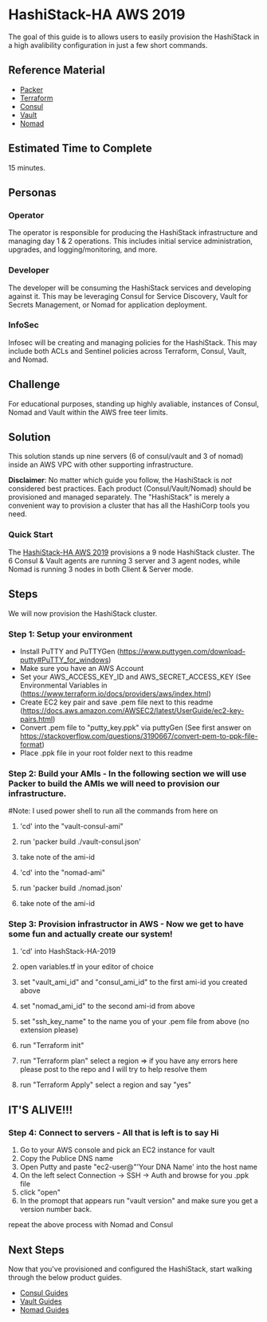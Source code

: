 # HashiStack-HA AWS 2019 

The goal of this guide is to allows users to easily provision the HashiStack in a high avalibility configuration in just a few short commands.

## Reference Material

- [Packer](https://www.packer.io/)
- [Terraform](https://www.terraform.io/)
- [Consul](https://www.consul.io/)
- [Vault](https://www.vaultproject.io/)
- [Nomad](https://www.nomadproject.io/)

## Estimated Time to Complete

15 minutes.

## Personas

### Operator

The operator is responsible for producing the HashiStack infrastructure and managing day 1 & 2 operations. This includes initial service administration, upgrades, and logging/monitoring, and more.

### Developer

The developer will be consuming the HashiStack services and developing against it. This may be leveraging Consul for Service Discovery, Vault for Secrets Management, or Nomad for application deployment.

### InfoSec

Infosec will be creating and managing policies for the HashiStack. This may include both ACLs and Sentinel policies across Terraform, Consul, Vault, and Nomad.

## Challenge

For educational purposes, standing up highly avaliable, instances of Consul, Nomad and Vault within the AWS free teer limits.

## Solution

This solution stands up nine servers (6 of consul/vault and 3 of nomad) inside an AWS VPC with other supporting infrastructure.

**Disclaimer**: No matter which guide you follow, the HashiStack is _not_ considered best practices. Each product (Consul/Vault/Nomad) should be provisioned and managed separately. The "HashiStack" is merely a convenient way to provision a cluster that has all the HashiCorp tools you need.


### Quick Start

The [HashiStack-HA AWS 2019](./HashStack-HA-2019) provisions a 9 node HashiStack cluster. The 6 Consul & Vault agents are running 3 server and 3 agent nodes, while Nomad is running 3 nodes in both Client & Server mode. 


## Steps

We will now provision the HashiStack cluster.

### Step 1: Setup your environment
- Install PuTTY and PuTTYGen (https://www.puttygen.com/download-putty#PuTTY_for_windows)
- Make sure you have an AWS Account
- Set your AWS_ACCESS_KEY_ID and AWS_SECRET_ACCESS_KEY (See Environmental Variables in (https://www.terraform.io/docs/providers/aws/index.html)
- Create EC2 key pair and save .pem file next to this readme (https://docs.aws.amazon.com/AWSEC2/latest/UserGuide/ec2-key-pairs.html)
- Convert .pem file to "putty_key.ppk" via puttyGen (See first answer on https://stackoverflow.com/questions/3190667/convert-pem-to-ppk-file-format)
- Place .ppk file in your root folder next to this readme

### Step 2: Build your AMIs - In the following section we will use Packer to build the AMIs we will need to provision our infrastructure.

#Note: I used power shell to run all the commands from here on


1. 'cd' into the "vault-consul-ami"
2. run 'packer build ./vault-consul.json'
3. take note of the ami-id


4. 'cd' into the "nomad-ami"
5. run 'packer build ./nomad.json'
6. take note of the ami-id


### Step 3: Provision infrastructor in AWS - Now we get to have some fun and actually create our system!


1. 'cd' into HashStack-HA-2019
2. open variables.tf in your editor of choice
3. set "vault_ami_id" and "consul_ami_id" to the first ami-id you created above
4. set "nomad_ami_id" to the second ami-id from above
5. set "ssh_key_name" to the name you of your .pem file from above (no extension please)


6. run "Terraform init"
7. run "Terraform plan" select a region => if you have any errors here please post to the repo and I will try to help resolve them
8. run "Terraform Apply" select a region and say "yes"

## IT'S ALIVE!!!


### Step 4: Connect to servers - All that is left is to say Hi


 1. Go to your AWS console and pick an EC2 instance for vault
 2. Copy the Publice DNS name
 3. Open Putty and paste "ec2-user@"'Your DNA Name' into the host name
 4. On the left select Connection -> SSH -> Auth and browse for you .ppk file
 5. click "open"
 6. In the promopt that appears run "vault version" and make sure you get a version number back.

repeat the above process with Nomad and Consul

## Next Steps

Now that you've provisioned and configured the HashiStack, start walking through the below product guides.

- [Consul Guides](https://www.consul.io/docs/guides/index.html)
- [Vault Guides](https://www.vaultproject.io/guides/index.html)
- [Nomad Guides](https://www.nomadproject.io/guides/index.html)